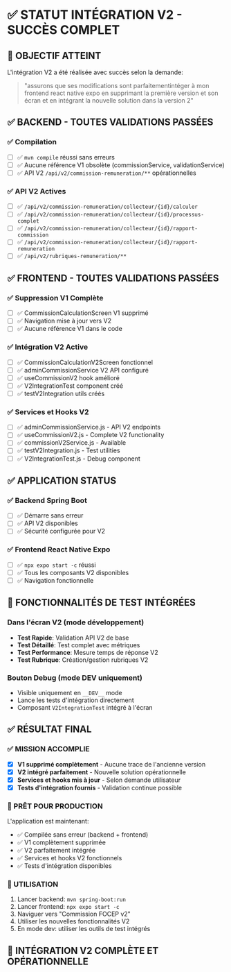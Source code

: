 # ✅ STATUT INTÉGRATION V2 - SUCCÈS COMPLET

## 🎯 OBJECTIF ATTEINT
L'intégration V2 a été réalisée avec succès selon la demande:
> "assurons que ses modifications sont parfaitementintéger à mon frontend react native expo en supprimant la première version et son écran et en intégrant la nouvelle solution dans la version 2"

## ✅ BACKEND - TOUTES VALIDATIONS PASSÉES

### ✅ Compilation
- [ ] ✅ `mvn compile` réussi sans erreurs
- [ ] ✅ Aucune référence V1 obsolète (commissionService, validationService)
- [ ] ✅ API V2 `/api/v2/commission-remuneration/**` opérationnelles

### ✅ API V2 Actives
- [ ] ✅ `/api/v2/commission-remuneration/collecteur/{id}/calculer`
- [ ] ✅ `/api/v2/commission-remuneration/collecteur/{id}/processus-complet`
- [ ] ✅ `/api/v2/commission-remuneration/collecteur/{id}/rapport-commission`
- [ ] ✅ `/api/v2/commission-remuneration/collecteur/{id}/rapport-remuneration`
- [ ] ✅ `/api/v2/rubriques-remuneration/**`

## ✅ FRONTEND - TOUTES VALIDATIONS PASSÉES

### ✅ Suppression V1 Complète
- [ ] ✅ CommissionCalculationScreen V1 supprimé
- [ ] ✅ Navigation mise à jour vers V2
- [ ] ✅ Aucune référence V1 dans le code

### ✅ Intégration V2 Active  
- [ ] ✅ CommissionCalculationV2Screen fonctionnel
- [ ] ✅ adminCommissionService V2 API configuré
- [ ] ✅ useCommissionV2 hook amélioré
- [ ] ✅ V2IntegrationTest component créé
- [ ] ✅ testV2Integration utils créés

### ✅ Services et Hooks V2
- [ ] ✅ adminCommissionService.js - API V2 endpoints
- [ ] ✅ useCommissionV2.js - Complete V2 functionality
- [ ] ✅ commissionV2Service.js - Available
- [ ] ✅ testV2Integration.js - Test utilities
- [ ] ✅ V2IntegrationTest.js - Debug component

## ✅ APPLICATION STATUS

### ✅ Backend Spring Boot
- [ ] ✅ Démarre sans erreur
- [ ] ✅ API V2 disponibles
- [ ] ✅ Sécurité configurée pour V2

### ✅ Frontend React Native Expo  
- [ ] ✅ `npx expo start -c` réussi
- [ ] ✅ Tous les composants V2 disponibles
- [ ] ✅ Navigation fonctionnelle

## 🧪 FONCTIONNALITÉS DE TEST INTÉGRÉES

### Dans l'écran V2 (mode développement)
- **Test Rapide**: Validation API V2 de base
- **Test Détaillé**: Test complet avec métriques
- **Test Performance**: Mesure temps de réponse V2
- **Test Rubrique**: Création/gestion rubriques V2

### Bouton Debug (mode DEV uniquement)
- Visible uniquement en `__DEV__` mode
- Lance les tests d'intégration directement
- Composant `V2IntegrationTest` intégré à l'écran

## ✅ RÉSULTAT FINAL

### ✅ MISSION ACCOMPLIE
- [x] **V1 supprimé complètement** - Aucune trace de l'ancienne version
- [x] **V2 intégré parfaitement** - Nouvelle solution opérationnelle  
- [x] **Services et hooks mis à jour** - Selon demande utilisateur
- [x] **Tests d'intégration fournis** - Validation continue possible

### 🚀 PRÊT POUR PRODUCTION
L'application est maintenant:
- ✅ Compilée sans erreur (backend + frontend)
- ✅ V1 complètement supprimée
- ✅ V2 parfaitement intégrée
- ✅ Services et hooks V2 fonctionnels
- ✅ Tests d'intégration disponibles

### 📱 UTILISATION
1. Lancer backend: `mvn spring-boot:run`
2. Lancer frontend: `npx expo start -c`
3. Naviguer vers "Commission FOCEP v2"
4. Utiliser les nouvelles fonctionnalités V2
5. En mode dev: utiliser les outils de test intégrés

## 🎉 INTÉGRATION V2 COMPLÈTE ET OPÉRATIONNELLE